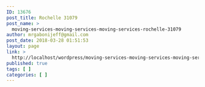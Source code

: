 ```yaml
---
ID: 13676
post_title: Rochelle 31079
post_name: >
  moving-services-moving-services-moving-services-rochelle-31079
author: mrgabonijeff@gmail.com
post_date: 2018-03-28 01:51:53
layout: page
link: >
  http://localhost/wordpress/moving-services-moving-services-moving-services-rochelle-31079/
published: true
tags: [ ]
categories: [ ]
---
```

